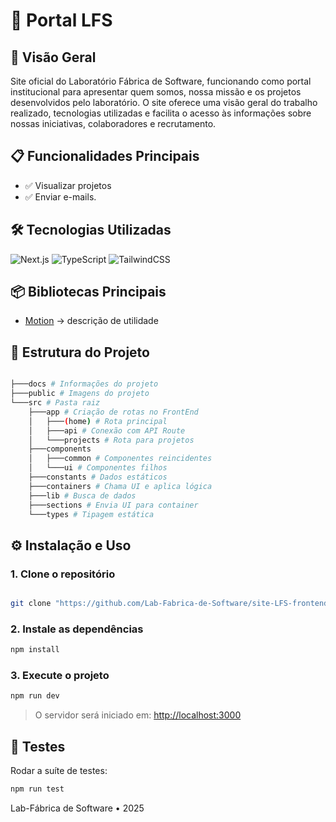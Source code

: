 # 🚀 Portal LFS

## 📖 Visão Geral
Site oficial do Laboratório Fábrica de Software, funcionando como portal institucional para apresentar quem somos, nossa missão e os projetos desenvolvidos pelo laboratório. O site oferece uma visão geral do trabalho realizado, tecnologias utilizadas e facilita o acesso às informações sobre nossas iniciativas, colaboradores e recrutamento.

## 📋 Funcionalidades Principais
- ✅ Visualizar projetos 
- ✅ Enviar e-mails.

## 🛠️ Tecnologias Utilizadas
![Next.js](https://img.shields.io/badge/Next.js-000000?style=for-the-badge&logo=nextdotjs&logoColor=white) ![TypeScript](https://img.shields.io/badge/TypeScript-3178C6?style=for-the-badge&logo=typescript&logoColor=white) ![TailwindCSS](https://img.shields.io/badge/TailwindCSS-06B6D4?style=for-the-badge&logo=tailwind-css&logoColor=white)

## 📦 Bibliotecas Principais  
- [Motion](https://motion.dev) → descrição de utilidade  

## 📂 Estrutura do Projeto
```bash

├───docs # Informações do projeto
├───public # Imagens do projeto
└───src # Pasta raiz
    ├───app # Criação de rotas no FrontEnd
    │   ├───(home) # Rota principal
    │   ├───api # Conexão com API Route 
    │   └───projects # Rota para projetos
    ├───components 
    │   ├───common # Componentes reincidentes
    │   └───ui # Componentes filhos
    ├───constants # Dados estáticos
    ├───containers # Chama UI e aplica lógica
    ├───lib # Busca de dados
    ├───sections # Envia UI para container
    └───types # Tipagem estática

```

## ⚙️ Instalação e Uso

### 1. Clone o repositório
```bash

git clone "https://github.com/Lab-Fabrica-de-Software/site-LFS-frontend.git"

```

### 2. Instale as dependências
```bash
npm install
```

### 3. Execute o projeto
```bash
npm run dev
```

> O servidor será iniciado em: [http://localhost:3000](http://localhost:3000)

## 🧪 Testes
Rodar a suíte de testes:
```bash
npm run test
```
Lab-Fábrica de Software • 2025